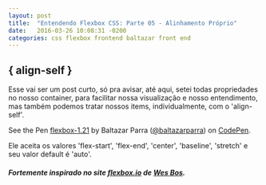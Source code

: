 ```yaml
---
layout: post
title:  "Entendendo Flexbox CSS: Parte 05 - Alinhamento Próprio"
date:   2016-03-26 10:08:31 -0200
categories: css flexbox frontend baltazar front end
---
```


## \{ align-self \}

Esse vai ser um post curto, só pra avisar, até aqui, setei todas propriedades no nosso container,
para facilitar nossa visualização e nosso entendimento, mas também podemos tratar nossos items, individualmente,
com o 'align-self'.

<p data-height="268" data-theme-id="22766" data-slug-hash="GZEWYq" data-default-tab="result" data-user="baltazarparra" class="codepen">See the Pen <a href="http://codepen.io/baltazarparra/pen/GZEWYq/">flexbox-1.21</a> by Baltazar Parra (<a href="http://codepen.io/baltazarparra">@baltazarparra</a>) on <a href="http://codepen.io">CodePen</a>.</p>
<script async src="//assets.codepen.io/assets/embed/ei.js"></script>

Ele aceita os valores 'flex-start', 'flex-end', 'center', 'baseline', 'stretch' e seu valor default é 'auto'.

##### Fortemente inspirado no site [flexbox.io](http://flexbox.io) de [Wes Bos](http://wesbos.com/).
